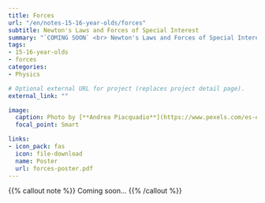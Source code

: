 ```yaml
---
title: Forces
url: "/en/notes-15-16-year-olds/forces"
subtitle: Newton's Laws and Forces of Special Interest
summary: "`COMING SOON` <br> Newton's Laws and Forces of Special Interest."
tags:
- 15-16-year-olds
- forces
categories:
- Physics

# Optional external URL for project (replaces project detail page).
external_link: ""

image:
  caption: Photo by [**Andrea Piacquadio**](https://www.pexels.com/es-es/@olly) on [Pexels](https://www.pexels.com/es-es/)
  focal_point: Smart

links:
- icon_pack: fas
  icon: file-download
  name: Poster
  url: forces-poster.pdf
---
```


{{% callout note %}}
Coming soon...
{{% /callout %}}
